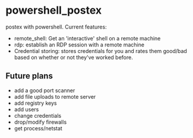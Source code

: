 # powershell_postex
postex with powershell. 
Current features:
- remote_shell: Get an 'interactive' shell on a remote machine
- rdp: establish an RDP session with a remote machine
- Credential storing: stores credentials for you and rates them good/bad based on whether or not they've worked before.


## Future plans
- add a good port scanner
- add file uploads to remote server
- add registry keys
- add users
- change credentials
- drop/modify firewalls
- get process/netstat


